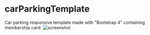 # carParkingTemplate
Car parking responsive template made with "Bootstrap 4" containing membership card.
![screenshot](https://user-images.githubusercontent.com/90834559/134804392-26dc346a-64b8-4de8-94f5-de7470be23e3.png)
